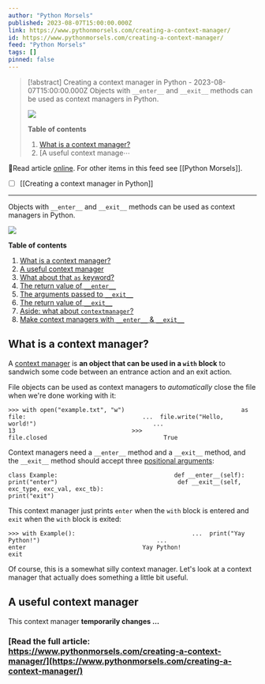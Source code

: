 ```yaml
---
author: "Python Morsels"
published: 2023-08-07T15:00:00.000Z
link: https://www.pythonmorsels.com/creating-a-context-manager/
id: https://www.pythonmorsels.com/creating-a-context-manager/
feed: "Python Morsels"
tags: []
pinned: false
---
```

> [!abstract] Creating a context manager in Python - 2023-08-07T15:00:00.000Z
> Objects with `__enter__` and `__exit__` methods can be used as context managers in Python.
> 
> ![](https://i.vimeocdn.com/filter/overlay?src0=https%3A%2F%2Fi.vimeocdn.com%2Fvideo%2F1688735518-f063c9288c1bd9612f1ad0a4e77be3e3d6442067bc6a5ec53f03f072dd24ef5b-d_1920x1080&src1=http%3A%2F%2Ff.vimeocdn.com%2Fp%2Fimages%2Fcrawler_play.png)
> 
> **Table of contents**
> 
> 1. [What is a context manager?](https://www.pythonmorsels.com/creating-a-context-manager/#what-is-a-context-manager)
> 2. [A useful context manage⋯

🔗Read article [online](https://www.pythonmorsels.com/creating-a-context-manager/). For other items in this feed see [[Python Morsels]].

- [ ] [[Creating a context manager in Python]]
- - -
Objects with `__enter__` and `__exit__` methods can be used as context managers in Python.

![](https://i.vimeocdn.com/filter/overlay?src0=https%3A%2F%2Fi.vimeocdn.com%2Fvideo%2F1688735518-f063c9288c1bd9612f1ad0a4e77be3e3d6442067bc6a5ec53f03f072dd24ef5b-d_1920x1080&src1=http%3A%2F%2Ff.vimeocdn.com%2Fp%2Fimages%2Fcrawler_play.png)

**Table of contents**

1. [What is a context manager?](https://www.pythonmorsels.com/creating-a-context-manager/#what-is-a-context-manager)
2. [A useful context manager](https://www.pythonmorsels.com/creating-a-context-manager/#a-useful-context-manager)
3. [What about that `as` keyword?](https://www.pythonmorsels.com/creating-a-context-manager/#what-about-that-as-keyword)
4. [The return value of `__enter__`](https://www.pythonmorsels.com/creating-a-context-manager/#the-return-value-of-__enter__)
5. [The arguments passed to `__exit__`](https://www.pythonmorsels.com/creating-a-context-manager/#the-arguments-passed-to-__exit__)
6. [The return value of `__exit__`](https://www.pythonmorsels.com/creating-a-context-manager/#the-return-value-of-__exit__)
7. [Aside: what about `contextmanager`?](https://www.pythonmorsels.com/creating-a-context-manager/#aside-what-about-contextmanager)
8. [Make context managers with `__enter__` & `__exit__`](https://www.pythonmorsels.com/creating-a-context-manager/#make-context-managers-with-__enter__-__exit__)

## What is a context manager?

A [context manager](https://www.pythonmorsels.com/what-is-a-context-manager/) is **an object that can be used in a `with` block** to sandwich some code between an entrance action and an exit action.

File objects can be used as context managers to _automatically_ close the file when we're done working with it:

`>>> with open("example.txt", "w")                                 as file:                                 ...  file.write("Hello,                                 world!")                                 ...                                 13                                 >>>                                 file.closed                                 True`
                                

Context managers need a `__enter__` method and a `__exit__` method, and the `__exit__` method should accept three [positional arguments](https://www.pythonmorsels.com/positional-vs-keyword-arguments/):

`class Example:                                 def __enter__(self):                                 print("enter")                                  def __exit__(self,                                 exc_type, exc_val, exc_tb):                                 print("exit")`
                                

This context manager just prints `enter` when the `with` block is entered and `exit` when the `with` block is exited:

`>>> with Example():                                 ...  print("Yay                                 Python!")                                 ...                                 enter                                 Yay Python!                                 exit`
                                

Of course, this is a somewhat silly context manager. Let's look at a context manager that actually does something a little bit useful.

## A useful context manager

This context manager **temporarily changes …**

### [Read the full article: https://www.pythonmorsels.com/creating-a-context-manager/](https://www.pythonmorsels.com/creating-a-context-manager/)
